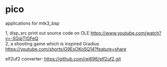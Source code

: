 # pico
applications for mtk3_bsp

1, disp_src print out source code on OLE   https://www.youtube.com/watch?v=-SGqjTIGFeQ  
2, a shooting game which is inspired Gradius    https://youtube.com/shorts/G9EsOKo5Q14?feature=share

elf2uf2 converter: https://github.com/rej696/elf2uf2.git

